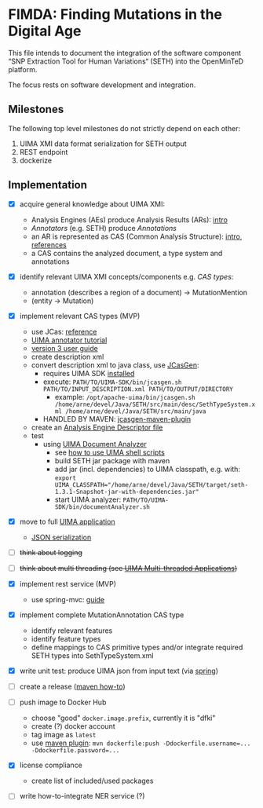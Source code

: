 # FIMDA: Finding Mutations in the Digital Age

This file intends to document the integration of the software component “SNP Extraction Tool for Human Variations“ (SETH) into the OpenMinTeD platform.

The focus rests on software development and integration.

## Milestones

The following top level milestones do not strictly depend on each other:
1. UIMA XMI data format serialization for SETH output
2. REST endpoint
3. dockerize

## Implementation

- [x] acquire general knowledge about UIMA XMI:
    * Analysis Engines (AEs) produce Analysis Results (ARs): [intro](https://uima.apache.org/d/uimaj-3.0.0/tutorials_and_users_guides.html#ugr.tug.aae)
    * *Annotators* (e.g. SETH) produce *Annotations*
    * an AR is represented as CAS (Common Analysis Structure): [intro](https://uima.apache.org/d/uimaj-3.0.0/overview_and_setup.html#ugr.ovv.conceptual.representing_results_in_cas), [references](https://uima.apache.org/d/uimaj-3.0.0/references.html#ugr.ref.cas)
    * a CAS contains the analyzed document, a type system and annotations
- [x] identify relevant UIMA XMI concepts/components e.g. *CAS types*:
    * annotation (describes a region of a document) -> MutationMention 
    * (entity -> Mutation)
- [x] implement relevant CAS types (MVP)
    * use JCas: [reference](https://uima.apache.org/d/uimaj-current/references.html#ugr.ref.jcas)
    * [UIMA annotator tutorial](https://uima.apache.org/doc-uima-annotator.html)
    * [version 3 user guide](https://uima.apache.org/d/uimaj-3.0.0/version_3_users_guide.html)
    * create description xml
    * convert description xml to java class, use [JCasGen](https://uima.apache.org/d/uimaj-current/tools.html#ugr.tools.jcasgen): 
        * requires UIMA SDK [installed](https://uima.apache.org/doc-uima-examples.html) 
        * execute: `PATH/TO/UIMA-SDK/bin/jcasgen.sh PATH/TO/INPUT_DESCRIPTION.xml PATH/TO/OUTPUT/DIRECTORY`
            * example: `/opt/apache-uima/bin/jcasgen.sh /home/arne/devel/Java/SETH/src/main/desc/SethTypeSystem.xml /home/arne/devel/Java/SETH/src/main/java`
        * HANDLED BY MAVEN: [jcasgen-maven-plugin](https://uima.apache.org/d/uimaj-3.0.0/tools.html#ugr.tools.jcasgen.maven_plugin)
    * create an [Analysis Engine Descriptor file](https://uima.apache.org/d/uimaj-3.0.0/tutorials_and_users_guides.html#ugr.tug.aae.xml_intro_ae_descriptor)
    * test
        * using [UIMA Document Analyzer](https://uima.apache.org/d/uimaj-3.0.0/tutorials_and_users_guides.html#ugr.tug.aae.testing_your_annotator)
            * see [how to use UIMA shell scripts](https://uima.apache.org/d/uimaj-3.0.0/tutorials_and_users_guides.html#ugr.tug.aae.using_shell_scripts)
            * build SETH jar package with maven
            * add jar (incl. dependencies) to UIMA classpath, e.g. with: `export UIMA_CLASSPATH="/home/arne/devel/Java/SETH/target/seth-1.3.1-Snapshot-jar-with-dependencies.jar"`
            * start UIMA analyzer: `PATH/TO/UIMA-SDK/bin/documentAnalyzer.sh`
- [x] move to full [UIMA application](https://uima.apache.org/d/uimaj-3.0.0/tutorials_and_users_guides.html#ugr.tug.application)
    * [JSON serialization](https://uima.apache.org/d/uimaj-3.0.0/references.html#ugr.ref.json)
- [ ] ~~think about logging~~
- [ ] ~~think about multi threading (see [UIMA Multi-threaded Applications](https://uima.apache.org/d/uimaj-3.0.0/tutorials_and_users_guides.html#ugr.tug.applications.multi_threaded))~~
- [x] implement rest service (MVP)
    * use spring-mvc: [guide](https://spring.io/guides/gs/rest-service/)
- [x] implement complete MutationAnnotation CAS type
    * identify relevant features
    * identify feature types
    * define mappings to CAS primitive types and/or integrate required SETH types into SethTypeSystem.xml
    
- [x] write unit test: produce UIMA json from input text (via [spring](https://spring.io/guides/gs/testing-web/))
- [ ] create a release ([maven how-to](http://blog.soebes.de/blog/2016/08/08/maven-how-to-create-a-release/))
- [ ] push image to Docker Hub
    * choose "good" `docker.image.prefix`, currently it is "dfki"
    * create (?) docker account
    * tag image as `latest`
    * use [maven plugin](https://github.com/spotify/dockerfile-maven): `mvn dockerfile:push -Ddockerfile.username=... -Ddockerfile.password=...`
- [x] license compliance
    * create list of included/used packages
- [ ] write how-to-integrate NER service (?)